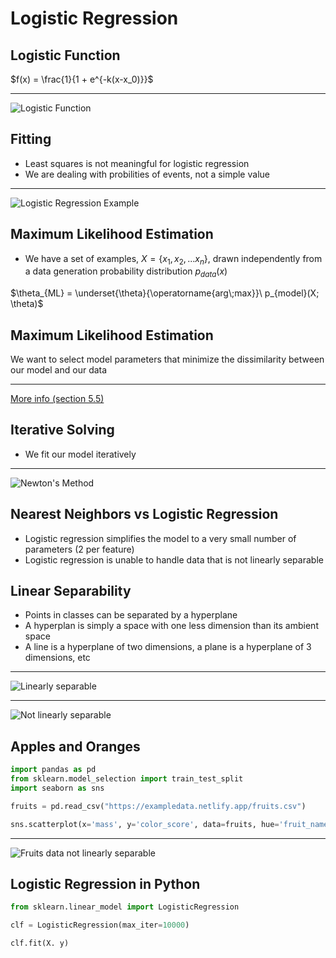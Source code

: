 Logistic Regression
===================

Logistic Function
-----------------

$f(x) = \frac{1}{1 + e^{-k(x-x_0)}}$

---

![Logistic Function](https://upload.wikimedia.org/wikipedia/commons/8/88/Logistic-curve.svg)

Fitting
-------

- Least squares is not meaningful for logistic regression
- We are dealing with probilities of events, not a simple value

---

![Logistic Regression Example](https://upload.wikimedia.org/wikipedia/commons/6/6d/Exam_pass_logistic_curve.jpeg)

Maximum Likelihood Estimation
-----------------------------

- We have a set of examples, $X=\{x_1, x_2,...x_n\}$, drawn independently from a data generation probability distribution $p_{data}(x)$

$\theta_{ML} = \underset{\theta}{\operatorname{arg\;max}}\ p_{model}(X; \theta)$

Maximum Likelihood Estimation
-----------------------------

We want to select model parameters that minimize the dissimilarity between our model and our data

---

[More info (section 5.5)](http://www.deeplearningbook.org/contents/ml.html)

Iterative Solving
-----------------

- We fit our model iteratively

---

![Newton's Method](https://upload.wikimedia.org/wikipedia/commons/e/e0/NewtonIteration_Ani.gif)

Nearest Neighbors vs Logistic Regression
----------------------------------------

- Logistic regression simplifies the model to a very small number of parameters (2 per feature)
- Logistic regression is unable to handle data that is not linearly separable

Linear Separability
-------------------

- Points in classes can be separated by a hyperplane
- A hyperplan is simply a space with one less dimension than its ambient space
- A line is a hyperplane of two dimensions, a plane is a hyperplane of 3 dimensions, etc

---

![Linearly separable](https://upload.wikimedia.org/wikipedia/commons/b/b8/VC2.svg)

---

![Not linearly separable](https://upload.wikimedia.org/wikipedia/commons/3/37/VC4.svg)

Apples and Oranges
------------------

```python
import pandas as pd
from sklearn.model_selection import train_test_split
import seaborn as sns

fruits = pd.read_csv("https://exampledata.netlify.app/fruits.csv")

sns.scatterplot(x='mass', y='color_score', data=fruits, hue='fruit_name')
```

---

![Fruits data not linearly separable](media/fruits.png)

Logistic Regression in Python
-----------------------------

```python
from sklearn.linear_model import LogisticRegression

clf = LogisticRegression(max_iter=10000)

clf.fit(X. y)
```
